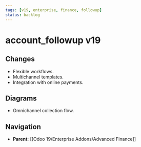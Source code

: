 ```yaml
---
tags: [v19, enterprise, finance, followup]
status: backlog
---
```

# account_followup v19

## Changes
- Flexible workflows.
- Multichannel templates.
- Integration with online payments.

## Diagrams
- Omnichannel collection flow.






## Navigation
- **Parent:** [[Odoo 19/Enterprise Addons/Advanced Finance]]
